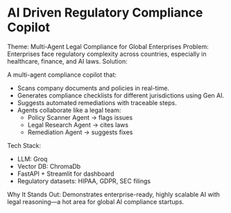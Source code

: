 # AI Driven Regulatory Compliance Copilot
Theme: Multi-Agent Legal Compliance for Global Enterprises
Problem: Enterprises face regulatory complexity across countries, especially in healthcare, finance, and AI laws.
Solution:

A multi-agent compliance copilot that:

- Scans company documents and policies in real-time.
- Generates compliance checklists for different jurisdictions using Gen AI.
- Suggests automated remediations with traceable steps.
- Agents collaborate like a legal team:
    - Policy Scanner Agent → flags issues
    - Legal Research Agent → cites laws
    - Remediation Agent → suggests fixes

Tech Stack:

- LLM: Groq
- Vector DB: ChromaDb
- FastAPI + Streamlit for dashboard
- Regulatory datasets: HIPAA, GDPR, SEC filings

Why It Stands Out:
Demonstrates enterprise-ready, highly scalable AI with legal reasoning—a hot area for global AI compliance startups.